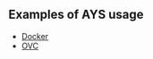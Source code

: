 ## Examples of AYS usage

* [Docker](AtYourService/Examples/DockerExample.md)
* [OVC](AtYourService/Examples/OVCExample.md)
